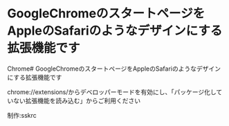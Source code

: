 # GoogleChromeのスタートページをAppleのSafariのようなデザインにする拡張機能です

Chrome# GoogleChromeのスタートページをAppleのSafariのようなデザインにする拡張機能です

chrome://extensions/からデベロッパーモードを有効にし、「パッケージ化していない拡張機能を読み込む」からご利用ください

制作:sskrc
